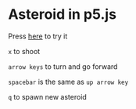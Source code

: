 # Asteroid in p5.js

Press [here](https://kthexiii.github.io/asteroid-p5js/) to try it

`x` to shoot

`arrow keys` to turn and go forward

`spacebar` is the same as `up arrow key`

`q` to spawn new asteroid
